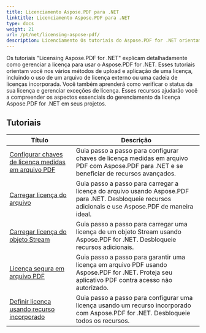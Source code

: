 ```yaml
---
title: Licenciamento Aspose.PDF para .NET
linktitle: Licenciamento Aspose.PDF para .NET
type: docs
weight: 21
url: /pt/net/licensing-aspose-pdf/
description: Licenciamento Os tutoriais do Aspose.PDF for .NET orientam você no gerenciamento da licença para usar o Aspose.PDF for .NET, incluindo o carregamento e a aplicação da licença.
---
```

Os tutoriais "Licensing Aspose.PDF for .NET" explicam detalhadamente como gerenciar a licença para usar o Aspose.PDF for .NET. Esses tutoriais orientam você nos vários métodos de upload e aplicação de uma licença, incluindo o uso de um arquivo de licença externo ou uma cadeia de licenças incorporada. Você também aprenderá como verificar o status da sua licença e gerenciar exceções de licença. Esses recursos ajudarão você a compreender os aspectos essenciais do gerenciamento da licença Aspose.PDF for .NET em seus projetos.

## Tutoriais
| Título | Descrição |
| --- | --- | 
| [Configurar chaves de licença medidas em arquivo PDF](./configure-metered-license/) | Guia passo a passo para configurar chaves de licença medidas em arquivo PDF com Aspose.PDF para .NET e se beneficiar de recursos avançados. |  
| [Carregar licença do arquivo](./load-license-from-file/) | Guia passo a passo para carregar a licença do arquivo usando Aspose.PDF para .NET. Desbloqueie recursos adicionais e use Aspose.PDF de maneira ideal. |  
| [Carregar licença do objeto Stream](./load-license-from-stream-object/) | Guia passo a passo para carregar uma licença de um objeto Stream usando Aspose.PDF for .NET. Desbloqueie recursos adicionais. |  
| [Licença segura em arquivo PDF](./secure-license/) | Guia passo a passo para garantir uma licença em arquivo PDF usando Aspose.PDF for .NET. Proteja seu aplicativo PDF contra acesso não autorizado. |  
| [Definir licença usando recurso incorporado](./set-license-using-embedded-resource/) | Guia passo a passo para configurar uma licença usando um recurso incorporado com Aspose.PDF for .NET. Desbloqueie todos os recursos. |  